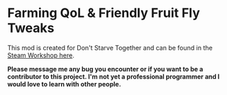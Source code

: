 # Farming QoL & Friendly Fruit Fly Tweaks

This mod is created for Don't Starve Together and can be found in the [Steam Workshop here](https://steamcommunity.com/sharedfiles/filedetails/?id=2829037969).

**Please message me any bug you encounter or if you want to be a contributor to this project. I'm not yet a professional programmer and I would love to learn with other people.**
